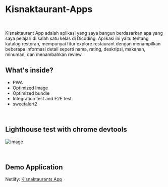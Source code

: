 # Kisnaktaurant-Apps
<br>

Kisnaktaurant App adalah aplikasi yang saya bangun berdasarkan apa yang saya pelajari di salah satu kelas di Dicoding. Aplikasi ini yaitu tentang katalog restoran, mempunyai fitur explore restaurant dengan menampilkan beberapa informasi detail seperti nama, rating, deskripsi, makanan, minuman, dan menambahkan review.
<br>

## What's inside?
- PWA
- Optimized Image
- Optimized bundle
- Integration test and E2E test
- sweetalert2
<br>

## Lighthouse test with chrome devtools
![image](https://user-images.githubusercontent.com/64366825/202953639-eb7af04f-d950-4b85-b161-baac53ea8a3c.png)

<br>

## Demo Application
Netlify: [Kisnaktaurants App](https://kisnaktaurants-app.netlify.app/)
